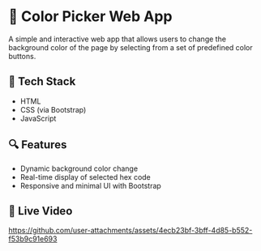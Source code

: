# 🎨 Color Picker Web App

A simple and interactive web app that allows users to change the background color of the page by selecting from a set of predefined color buttons.

## 🚀 Tech Stack

- HTML  
- CSS (via Bootstrap)  
- JavaScript  

## 🔍 Features

- Dynamic background color change
- Real-time display of selected hex code
- Responsive and minimal UI with Bootstrap

## 📸 Live Video

https://github.com/user-attachments/assets/4ecb23bf-3bff-4d85-b552-f53b9c91e693
